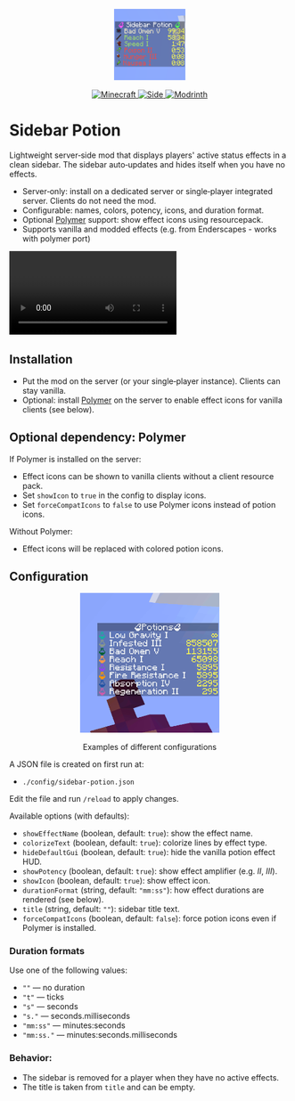 <p align="center">
  <img src="./src/main/resources/assets/sidebar-potion/icon.png" width="128" height="128" alt="Sidebar Potion Icon">
</p>

<p align="center">
  <a href="https://www.minecraft.net/">
    <img alt="Minecraft" src="https://img.shields.io/badge/Minecraft-1.21%2B-34D058?logo=mojang-studios&logoColor=white">
  </a>
  <a href="#">
    <img alt="Side" src="https://img.shields.io/badge/Side-Server--only-blue">
  </a>
  <a href="https://modrinth.com/mod/">
    <img alt="Modrinth" src="https://img.shields.io/badge/Modrinth-Project-00AF5C?logo=modrinth&logoColor=white">
  </a>
</p>

# Sidebar Potion

Lightweight server‑side mod that displays players' active status effects in a clean sidebar. The sidebar auto‑updates and hides itself when you have no effects.

- Server‑only: install on a dedicated server or single‑player integrated server. Clients do not need the mod.
- Configurable: names, colors, potency, icons, and duration format.
- Optional [Polymer](https://modrinth.com/mod/polymer) support: show effect icons using resourcepack.
- Supports vanilla and modded effects (e.g. from Enderscapes - works with polymer port)

<video>
  <source src=".media/demo.mp4" type="video/mp4">
</video>

## Installation

- Put the mod on the server (or your single‑player instance). Clients can stay vanilla.
- Optional: install [Polymer](https://modrinth.com/mod/polymer) on the server to enable effect icons for vanilla clients (see below).

## Optional dependency: Polymer

If Polymer is installed on the server:
- Effect icons can be shown to vanilla clients without a client resource pack.
- Set `showIcon` to `true` in the config to display icons.
- Set `forceCompatIcons` to `false` to use Polymer icons instead of potion icons.

Without Polymer:
- Effect icons will be replaced with colored potion icons.

## Configuration

<div align="center">
    <img src=".media/anim.gif" width="250" alt="Config Example">
    <p>Examples of different configurations</p>
</div>

A JSON file is created on first run at:
- `./config/sidebar-potion.json`

Edit the file and run `/reload` to apply changes.

Available options (with defaults):
- `showEffectName` (boolean, default: `true`): show the effect name.
- `colorizeText` (boolean, default: `true`): colorize lines by effect type.
- `hideDefaultGui` (boolean, default: `true`): hide the vanilla potion effect HUD.
- `showPotency` (boolean, default: `true`): show effect amplifier (e.g. *II*, *III*).
- `showIcon` (boolean, default: `true`): show effect icon.
- `durationFormat` (string, default: `"mm:ss"`): how effect durations are rendered (see below).
- `title` (string, default: `""`): sidebar title text.
- `forceCompatIcons` (boolean, default: `false`): force potion icons even if Polymer is installed.


### Duration formats

Use one of the following values:
- `""` — no duration
- `"t"` — ticks
- `"s"` — seconds
- `"s."` — seconds.milliseconds
- `"mm:ss"` — minutes:seconds
- `"mm:ss."` — minutes:seconds.milliseconds

### Behavior:
- The sidebar is removed for a player when they have no active effects.
- The title is taken from `title` and can be empty.